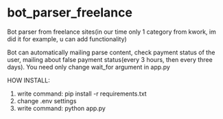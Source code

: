 # bot_parser_freelance
Bot parser from freelance sites(in our time only 1 category from kwork, im did it for example, u can add functionality)

Bot can automatically mailing parse content, check payment status of the user, mailing about false payment status(every 3 hours, then every three days). 
You need only change wait_for argument in app.py

HOW INSTALL:
1) write command: pip install -r requirements.txt
2) change .env settings
3) write command: python app.py
